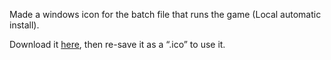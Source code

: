 Made a windows icon for the batch file that runs the game (Local automatic install).  

Download it [here](https://i.ibb.co/Sf82256/1576325649439.png), then re-save it as a “.ico” to use it.